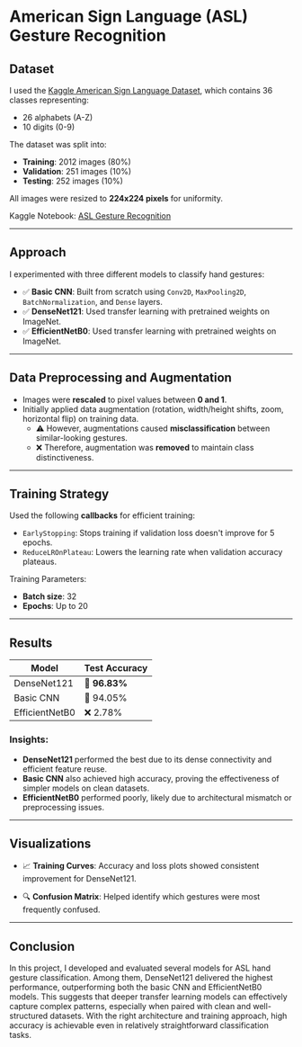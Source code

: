 # American Sign Language (ASL) Gesture Recognition

## Dataset

I used the [Kaggle American Sign Language Dataset](https://www.kaggle.com/datasets/ayuraj/asl-dataset), which contains 36 classes representing:
- 26 alphabets (A-Z)
- 10 digits (0-9)

The dataset was split into:
- **Training**: 2012 images (80%)
- **Validation**: 251 images (10%)
- **Testing**: 252 images (10%)

All images were resized to **224x224 pixels** for uniformity.

Kaggle Notebook: [ASL Gesture Recognition](https://www.kaggle.com/code/fipro054/asl-gesture-recognition)

---

## Approach

I experimented with three different models to classify hand gestures:

- ✅ **Basic CNN**: Built from scratch using `Conv2D`, `MaxPooling2D`, `BatchNormalization`, and `Dense` layers.
- ✅ **DenseNet121**: Used transfer learning with pretrained weights on ImageNet.
- ✅ **EfficientNetB0**: Used transfer learning with pretrained weights on ImageNet.

---

## Data Preprocessing and Augmentation

- Images were **rescaled** to pixel values between **0 and 1**.
- Initially applied data augmentation (rotation, width/height shifts, zoom, horizontal flip) on training data.
  - ⚠️ However, augmentations caused **misclassification** between similar-looking gestures.
  - ❌ Therefore, augmentation was **removed** to maintain class distinctiveness.

---

## Training Strategy

Used the following **callbacks** for efficient training:
- `EarlyStopping`: Stops training if validation loss doesn't improve for 5 epochs.
- `ReduceLROnPlateau`: Lowers the learning rate when validation accuracy plateaus.

Training Parameters:
- **Batch size**: 32  
- **Epochs**: Up to 20

---

## Results

| Model           | Test Accuracy |
|----------------|----------------|
| DenseNet121     | 🥇 **96.83%** |
| Basic CNN       | 🥈 94.05%     |
| EfficientNetB0  | ❌ 2.78%      |

### Insights:
- **DenseNet121** performed the best due to its dense connectivity and efficient feature reuse.
- **Basic CNN** also achieved high accuracy, proving the effectiveness of simpler models on clean datasets.
- **EfficientNetB0** performed poorly, likely due to architectural mismatch or preprocessing issues.

---

## Visualizations

- 📈 **Training Curves**: Accuracy and loss plots showed consistent improvement for DenseNet121.
  
- 🔍 **Confusion Matrix**: Helped identify which gestures were most frequently confused.

---

## Conclusion

In this project, I developed and evaluated several models for ASL hand gesture classification. Among them, DenseNet121 delivered the highest performance, outperforming both the basic CNN and EfficientNetB0 models. This suggests that deeper transfer learning models can effectively capture complex patterns, especially when paired with clean and well-structured datasets. With the right architecture and training approach, high accuracy is achievable even in relatively straightforward classification tasks.

